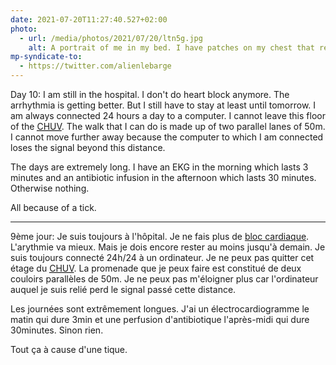 ```yaml
---
date: 2021-07-20T11:27:40.527+02:00
photo:
  - url: /media/photos/2021/07/20/ltn5g.jpg
    alt: A portrait of me in my bed. I have patches on my chest that record my heartbeat
mp-syndicate-to:
  - https://twitter.com/alienlebarge
---
```

Day 10: I am still in the hospital. I don't do heart block anymore. The arrhythmia is getting better. But I still have to stay at least until tomorrow. I am always connected 24 hours a day to a computer. I cannot leave this floor of the [<abbr title="Centre Hospitalié Universitaire Vaudois">CHUV</abbr>](https://www.chuv.ch/). The walk that I can do is made up of two parallel lanes of 50m. I cannot move further away because the computer to which I am connected loses the signal beyond this distance.

The days are extremely long. I have an EKG in the morning which lasts 3 minutes and an antibiotic infusion in the afternoon which lasts 30 minutes. Otherwise nothing.

All because of a tick.

---

9ème jour: Je suis toujours à l'hôpital. Je ne fais plus de [bloc cardiaque](https://www.coeuretavc.ca/maladies-du-coeur/problemes-de-sante/blocage-cardiaque). L'arythmie va mieux. Mais je dois encore rester au moins jusqu'à demain. Je suis toujours connecté 24h/24 à un ordinateur. Je ne peux pas quitter cet étage du [<abbr title="Centre Hospitalié Universitaire Vaudois">CHUV</abbr>](https://www.chuv.ch/). La promenade que je peux faire est constitué de deux couloirs parallèles de 50m. Je ne peux pas m'éloigner plus car l'ordinateur auquel je suis relié perd le signal passé cette distance.

Les journées sont extrêmement longues. J'ai un électrocardiogramme le matin qui dure 3min et une perfusion d'antibiotique l'après-midi qui dure 30minutes. Sinon rien.

Tout ça à cause d'une tique.
